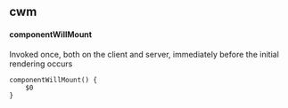 ## cwm
#### componentWillMount
Invoked once, both on the client and server, immediately before the initial rendering occurs
```
componentWillMount() {
	$0
}
```